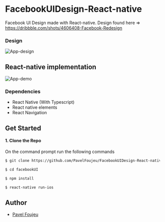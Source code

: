 # FacebookUIDesign-React-native
Facebook UI Design made with React-native.
Design found here => https://dribbble.com/shots/4606408-Facebook-Redesign

### Design
![App-design](./src/screenshot/Facebook.png)


## React-native implementation
![App-demo](./src/screenshot/Demo.png)


### Dependencies

 - React Native (With Typescript)
 - React native elements
 - React Navigation
 
 ## Get Started
 
 #### 1. Clone the Repo
 
 On the command prompt run the following commands
 ```sh
 $ git clone https://github.com/PavelFoujeu/FacebookUIDesign-React-native.git
 
 $ cd facebookUI
 
 $ npm install
 
 $ react-native run-ios
 
 ```

## Author

*	[Pavel Foujeu](mailto:foujeupavel@gmail.com)
